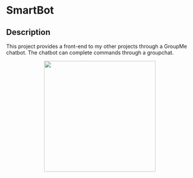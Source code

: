 # SmartBot

## Description
This project provides a front-end to my other projects through a GroupMe chatbot. The chatbot can complete commands through a groupchat.

<p align="center">
  <img width="300" src="https://github.com/joshuarreid/SmartBot/blob/master/GroupChat.jpeg" />
</p>




 





